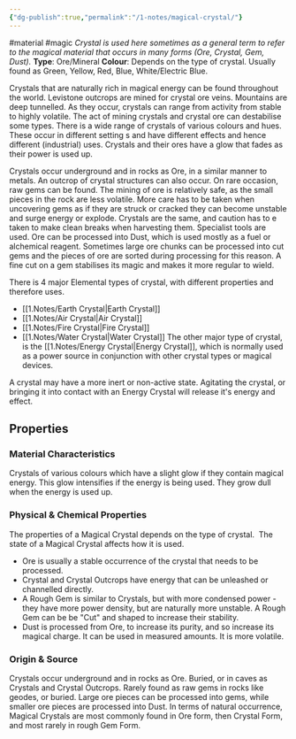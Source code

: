 ```yaml
---
{"dg-publish":true,"permalink":"/1-notes/magical-crystal/"}
---
```


#material #magic 
_Crystal is used here sometimes as a general term to refer to the magical material that occurs in many forms (Ore, Crystal, Gem, Dust)._
**Type**: Ore/Mineral
**Colour**: Depends on the type of crystal. Usually found as Green, Yellow, Red, Blue, White/Electric Blue.

Crystals that are naturally rich in magical energy can be found throughout the world. Levistone outcrops are mined for crystal ore veins. Mountains are deep tunnelled. As they occur, crystals can range from activity from stable to highly volatile. The act of mining crystals and crystal ore can destabilise some types. There is a wide range of crystals of various colours and hues. These occur in different setting s and have different effects and hence different (industrial) uses. Crystals and their ores have a glow that fades as their power is used up.

Crystals occur underground and in rocks as Ore, in a similar manner to metals. An outcrop of crystal structures can also occur. On rare occasion, raw gems can be found. The mining of ore is relatively safe, as the small pieces in the rock are less volatile. More care has to be taken when uncovering gems as if they are struck or cracked they can become unstable and surge energy or explode. Crystals are the same, and caution has to e taken to make clean breaks when harvesting them. Specialist tools are used. Ore can be processed into Dust, which is used mostly as a fuel or alchemical reagent. Sometimes large ore chunks can be processed into cut gems and the pieces of ore are sorted during processing for this reason. A fine cut on a gem stabilises its magic and makes it more regular to wield.

There is 4 major Elemental types of crystal, with different properties and therefore uses.
- [[1.Notes/Earth Crystal\|Earth Crystal]]
- [[1.Notes/Air Crystal\|Air Crystal]]
- [[1.Notes/Fire Crystal\|Fire Crystal]]
- [[1.Notes/Water Crystal\|Water Crystal]]
The other major type of crystal, is the [[1.Notes/Energy Crystal\|Energy Crystal]], which is normally used as a power source in conjunction with other crystal types or magical devices.

A crystal may have a more inert or non-active state. Agitating the crystal, or bringing it into contact with an Energy Crystal will release it's energy and effect.

## Properties

### Material Characteristics
Crystals of various colours which have a slight glow if they contain magical energy. This glow intensifies if the energy is being used. They grow dull when the energy is used up.

### Physical & Chemical Properties
The properties of a Magical Crystal depends on the type of crystal.  The state of a Magical Crystal affects how it is used.

-   Ore is usually a stable occurrence of the crystal that needs to be processed.
-   Crystal and Crystal Outcrops have energy that can be unleashed or channelled directly.
-   A Rough Gem is similar to Crystals, but with more condensed power - they have more power density, but are naturally more unstable. A Rough Gem can be be "Cut" and shaped to increase their stability.
-   Dust is processed from Ore, to increase its purity, and so increase its magical charge. It can be used in measured amounts. It is more volatile.

### Origin & Source
Crystals occur underground and in rocks as Ore. Buried, or in caves as Crystals and Crystal Outcrops. Rarely found as raw gems in rocks like geodes, or buried. Large ore pieces can be processed into gems, while smaller ore pieces are processed into Dust. In terms of natural occurrence, Magical Crystals are most commonly found in Ore form, then Crystal Form, and most rarely in rough Gem Form.